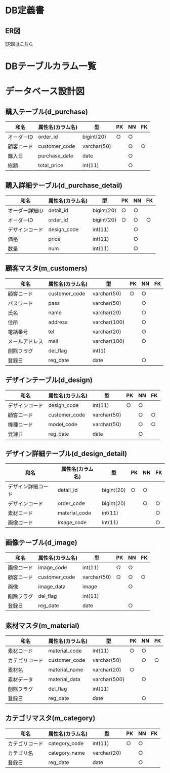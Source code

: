 # DB定義書
## ER図
[ER図はこちら]()

# DBテーブルカラム一覧

# データベース設計図

## 購入テーブル(d_purchase)

|和名|属性名(カラム名)|型|PK|NN|FK|
|---|-----|--|--|--|--|
|オーダーID|order_id|bigint(20)|○|○||
|顧客コード|customer_code|varchar(50)||○|○|
|購入日|purchase_date|date||○||
|総額|total_price|int(11)||○||

## 購入詳細テーブル(d_purchase_detail)

|和名|属性名(カラム名)|型|PK|NN|FK|
|---|-----|--|--|--|--|
|オーダー詳細ID|detail_id|bigint(20)|○|○||
|オーダーID|order_id|bigint(20)|○|○|○|
|デザインコード|design_code|int(11)||○||
|価格|price|int(11)||○||
|数量|num|int(11)||○||

## 顧客マスタ(m_customers)

|和名|属性名(カラム名)|型|PK|NN|FK|
|---|-----|--|--|--|--|
|顧客コード|customer_code|varchar(50)|○|○||
|パスワード|pass|varchar(50)||○||
|氏名|name|varchar(20)||○||
|住所|address|varchar(100)||○||
|電話番号|tel|varchar(20)||○||
|メールアドレス|mail|varchar(100)||○||
|削除フラグ|del_flag|int(1)||||
|登録日|reg_date|date||○||


## デザインテーブル(d_design)

|和名|属性名(カラム名)|型|PK|NN|FK|
|---|-----|--|--|--|--|
|デザインコード|design_code|int(11)|○|○||
|顧客コード|customer_code|varchar(50)||○|○|
|機種コード|model_code|varchar(50)||○|○|
|登録日|reg_date|date||○||

## デザイン詳細テーブル(d_design_detail)

|和名|属性名(カラム名)|型|PK|NN|FK|
|---|-----|--|--|--|--|
|デザイン詳細コード|detail_id|bigint(20)|○|○||
|デザインコード|order_code|bigint(20)||○|○|
|素材コード|material_code|int(11)|||○|
|画像コード|image_code|int(11)|||○|


## 画像テーブル(d_image)

|和名|属性名(カラム名)|型|PK|NN|FK|
|---|-----|--|--|--|--|
|画像コード|image_code|int(11)|○|○||
|顧客コード|customer_code|varchar(50)|○|○|○|
|画像|image_data|image||○||
|削除フラグ|del_flag|int(11)||||
|登録日|reg_date|date||○||

## 素材マスタ(m_material)

|和名|属性名(カラム名)|型|PK|NN|FK|
|---|-----|--|--|--|--|
|素材コード|material_code|int(11)|○|○||
|カテゴリコード|customer_code|varchar(50)||○|○|
|素材名|material_name|varchar(20)|○||
|素材データ|material_data|varchar(500)||○||
|削除フラグ|del_flag|int(11)||||
|登録日|reg_date|date||○||

## カテゴリマスタ(m_category)

|和名|属性名(カラム名)|型|PK|NN|FK|
|---|-----|--|--|--|--|
|カテゴリコード|category_code|int(11)|○|○||
|カテゴリ名|category_name|varchar(20)||○||
|登録日|reg_date|date||○||
